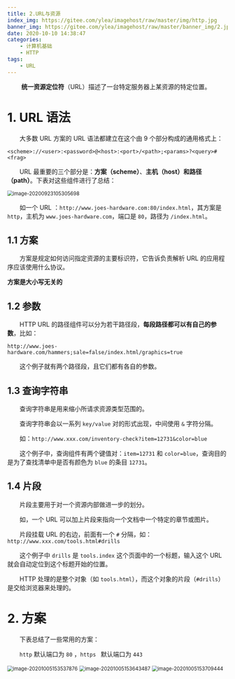 ```yaml
---
title: 2.URL与资源
index_img: https://gitee.com/ylea/imagehost/raw/master/img/http.jpg
banner_img: https://gitee.com/ylea/imagehost/raw/master/banner_img/2.jpg
date: 2020-10-10 14:38:47
categories:
    - 计算机基础
    - HTTP
tags:
    - URL
---
```



&emsp;&emsp;
**统一资源定位符**（URL）描述了一台特定服务器上某资源的特定位置。

# 1. URL 语法


&emsp;&emsp;大多数 URL 方案的 URL 语法都建立在这个由 9 个部分构成的通用格式上：


`<scheme>://<user>:<password>@<host>:<port>/<path>;<params>?<query>#<frag>`


&emsp;&emsp;URL 最重要的三个部分是：**方案（scheme）**、**主机（host）**和**路径（path）**。下表对这些组件进行了总结：

<img src="https://gitee.com/ylea/imagehost/raw/master/img/image-20200923105305698.png" alt="image-20200923105305698" style="zoom:80%;" />


&emsp;&emsp;如一个 URL ：`http://www.joes-hardware.com:80/index.html`，其方案是 `http`，主机为 `www.joes-hardware.com`，端口是 `80`，路径为 `/index.html`。

## 1.1 方案


&emsp;&emsp;方案是规定如何访问指定资源的主要标识符，它告诉负责解析 URL 的应用程序应该使用什么协议。

**方案是大小写无关的**

## 1.2 参数


&emsp;&emsp;HTTP URL 的路径组件可以分为若干路径段，**每段路径都可以有自己的参数**，比如：

`http://www.joes-hardware.com/hammers;sale=false/index.html/graphics=true`


&emsp;&emsp;这个例子就有两个路径段，且它们都有各自的参数。

## 1.3 查询字符串


&emsp;&emsp;查询字符串是用来缩小所请求资源类型范围的。


&emsp;&emsp;查询字符串会以一系列 `key/value` 对的形式出现，中间使用  `&` 字符分隔。


&emsp;&emsp;如：`http://www.xxx.com/inventory-check?item=12731&color=blue`



&emsp;&emsp;这个例子中，查询组件有两个键值对：`item=12731` 和 `color=blue`，查询目的是为了查找清单中是否有颜色为 `blue` 的条目 `12731`。

## 1.4  片段


&emsp;&emsp;片段主要用于对一个资源内部做进一步的划分。


&emsp;&emsp;如，一个 URL 可以加上片段来指向一个文档中一个特定的章节或图片。


&emsp;&emsp;片段挂载 URL 的右边，前面有一个 `#` 分隔，如：`http://www.xxx.com/tools.html#drills`


&emsp;&emsp;这个例子中 `drills` 是 `tools.index` 这个页面中的一个标题，输入这个 URL 就会自动定位到这个标题开始的位置。




&emsp;&emsp;HTTP 处理的是整个对象（如 `tools.html`），而这个对象的片段（`#drills`）是交给浏览器来处理的。



# 2. 方案


&emsp;&emsp;下表总结了一些常用的方案：


&emsp;&emsp;`http` 默认端口为 `80` ，`https ` 默认端口为 `443` 

<img src="https://gitee.com/ylea/imagehost/raw/master/img/image-20201005153537876.png" alt="image-20201005153537876" style="zoom:80%;" />

<img src="https://gitee.com/ylea/imagehost/raw/master/img/image-20201005153643487.png" alt="image-20201005153643487" style="zoom:80%;" />

<img src="https://gitee.com/ylea/imagehost/raw/master/img/image-20201005153709444.png" alt="image-20201005153709444" style="zoom:80%;" />